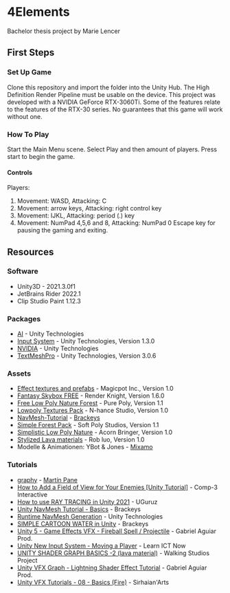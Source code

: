 # 4Elements
Bachelor thesis project by Marie Lencer
 
## First Steps
 
### Set Up Game
Clone this repository and import the folder into the Unity Hub. The High Definition Render Pipeline must be usable on the device. 
This project was developed with a NVIDIA GeForce RTX-3060Ti. Some of the features relate to the features of the RTX-30 series. No guarantees that this game will work without one.
 
### How To Play 
Start the Main Menu scene. Select Play and then amount of players. Press start to begin the game.  
#### Controls
Players:
1. Movement: WASD, Attacking: C
2. Movement: arrow keys, Attacking: right control key
3. Movement: IJKL, Attacking: period (.) key
4. Movement: NumPad 4,5,6 and 8, Attacking: NumPad 0 
Escape key for pausing the gaming and exiting.

## Resources
### Software
- Unity3D - 2021.3.0f1
- JetBrains Rider 2022.1
- Clip Studio Paint 1.12.3

### Packages
- [AI](https://docs.unity3d.com/2021.3/Documentation/ScriptReference/UnityEngine.AIModule.html) - Unity Technologies
- [Input System](https://docs.unity3d.com/Packages/com.unity.inputsystem@1.3/manual/index.html) - Unity Technologies, Version 1.3.0
- [NVIDIA](https://docs.unity3d.com/2021.3/Documentation/ScriptReference/UnityEngine.NVIDIAModule.html) - Unity Technologies
- [TextMeshPro](https://docs.unity3d.com/Packages/com.unity.textmeshpro@3.0/manual/index.html) - Unity Technologies, Version 3.0.6

### Assets
- [Effect textures and prefabs](https://assetstore.unity.com/packages/vfx/particles/effect-textures-and-prefabs-109031) - Magicpot Inc., Version 1.0
- [Fantasy Skybox FREE](https://assetstore.unity.com/packages/2d/textures-materials/sky/fantasy-skybox-free-18353) - Render Knight, Version 1.6.0
- [Free Low Poly Nature Forest](https://assetstore.unity.com/packages/3d/environments/landscapes/free-low-poly-nature-forest-205742) - Pure Poly, Version 1.1
- [Lowpoly Textures Pack](https://assetstore.unity.com/packages/2d/textures-materials/lowpoly-textures-pack-140717) - N-hance Studio, Version 1.0
- [NavMesh-Tutorial](https://github.com/Brackeys/NavMesh-Tutorial) - [Brackeys](https://github.com/Brackeys)
- [Simple Forest Pack](https://assetstore.unity.com/packages/3d/environments/simple-forest-pack-209273) - Soft Poly Studios, Version 1.1
- [Simplistic Low Poly Nature](https://assetstore.unity.com/packages/3d/environments/simplistic-low-poly-nature-93894) - Acorn Bringer, Version 1.0
- [Stylized Lava materials](https://assetstore.unity.com/packages/2d/textures-materials/stylized-lava-materials-180943) - Rob luo, Version 1.0
- Modelle & Animationen: YBot & Jones - [Mixamo](https://www.mixamo.com/#/)

### Tutorials
- [graphy](https://github.com/Tayx94/graphy/blob/master/Runtime/Fps/G_FpsGraph.cs) - [Martín Pane](https://github.com/Tayx94)
- [How to Add a Field of View for Your Enemies [Unity Tutorial]](https://www.youtube.com/watch?v=j1-OyLo77ss) - Comp-3 Interactive 
- [How to use RAY TRACING in Unity 2021](https://www.youtube.com/watch?v=iMhURxYsCSg) - UGuruz
- [Unity NavMesh Tutorial - Basics](https://www.youtube.com/watch?v=CHV1ymlw-P8) - Brackeys
- [Runtime NavMesh Generation](https://learn.unity.com/tutorial/runtime-navmesh-generation) - Unity Technologies
- [SIMPLE CARTOON WATER in Unity](https://www.youtube.com/watch?v=Vg0L9aCRWPE) - Brackeys
- [Unity 5 - Game Effects VFX - Fireball Spell / Projectile](https://www.youtube.com/watch?v=-P09r-ALN38) - Gabriel Aguiar Prod.
- [Unity New Input System - Moving a Player](https://www.youtube.com/watch?v=vFV0uJ0KE2Q) - Learn ICT Now
- [UNITY SHADER GRAPH BASICS -2 (lava material)](https://www.youtube.com/watch?v=Pg6h9gitYUg) - Walking Studios Project
- [Unity VFX Graph - Lightning Shader Effect Tutorial](https://www.youtube.com/watch?v=40m_HUENh3E) - Gabriel Aguiar Prod.
- [Unity VFX Tutorials - 08 - Basics (Fire)](https://www.youtube.com/watch?v=5Mw6NpSEb2o) - Sirhaian'Arts

